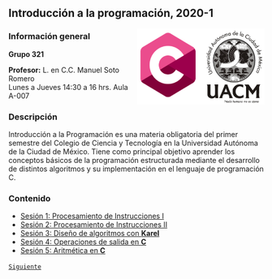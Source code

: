 ## Introducción a la programación, 2020-1

<img src="imagenes/logo.png" align="right" width="250" height="150">

### Información general

**Grupo 321**

**Profesor:** L. en C.C. Manuel Soto Romero  
Lunes a Jueves 14:30 a 16 hrs. Aula A-007

### Descripción

Introducción a la Programación es una materia obligatoria del primer semestre del Colegio de Ciencia y Tecnología en la Universidad Autónoma de la Ciudad de México. Tiene como principal objetivo aprender los conceptos básicos de la programación estructurada mediante el desarrollo de distintos algoritmos y su implementación en el lenguaje de programación C.

### Contenido

- [Sesión 1: Procesamiento de Instrucciones I](sesion01/README.md)
- [Sesión 2: Procesamiento de Instrucciones II](sesion02/README.md)
- [Sesión 3: Diseño de algoritmos con __Karel__](sesion03/README.md)
- [Sesión 4: Operaciones de salida en __C__](sesion04/README.md)
- [Sesión 5: Aritmética en __C__](sesion05/README.md)

[`Siguiente`](sesion01/README.md)
